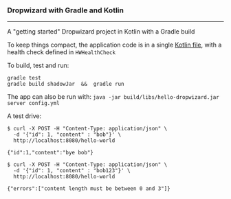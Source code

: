 ### Dropwizard  with Gradle and Kotlin
------------
A "getting started" Dropwizard project in Kotlin with a Gradle build

To keep things compact, the application code is in a single [Kotlin file](https://github.com/sorokod/Dropwizard-with-Gradle-and-Kotlin/blob/master/src/main/kotlin/KHelloWorld.kt),
with a health check defined in `HWHealthCheck`


To build, test and run:

```
gradle test
gradle build shadowJar  &&  gradle run
```

The app can also be run with:
 `java -jar build/libs/hello-dropwizard.jar server config.yml`


A test drive:
```
$ curl -X POST -H "Content-Type: application/json" \
  -d '{"id": 1, "content" : "bob"}' \
  http://localhost:8080/hello-world

{"id":1,"content":"bye bob"}

$ curl -X POST -H "Content-Type: application/json" \
  -d '{"id": 1, "content" : "bob123"}' \
  http://localhost:8080/hello-world

{"errors":["content length must be between 0 and 3"]}
```

